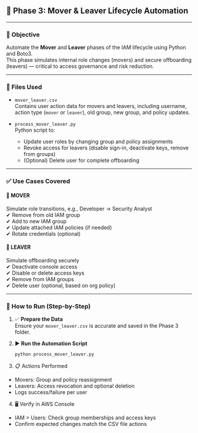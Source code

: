 ## 🔁 Phase 3: Mover & Leaver Lifecycle Automation

---

### 🎯 Objective

Automate the **Mover** and **Leaver** phases of the IAM lifecycle using Python and Boto3.  
This phase simulates internal role changes (movers) and secure offboarding (leavers) — critical to access governance and risk reduction.

---

### 📁 Files Used

- `mover_leaver.csv`  
  Contains user action data for movers and leavers, including username, action type (`mover` or `leaver`), old group, new group, and policy updates.

- `process_mover_leaver.py`  
  Python script to:
  - Update user roles by changing group and policy assignments
  - Revoke access for leavers (disable sign-in, deactivate keys, remove from groups)
  - (Optional) Delete user for complete offboarding

---

### ✅ Use Cases Covered

#### 🔁 MOVER  
Simulate role transitions, e.g., Developer → Security Analyst  
✔ Remove from old IAM group  
✔ Add to new IAM group  
✔ Update attached IAM policies (if needed)  
✔ Rotate credentials (optional)

#### 🧹 LEAVER  
Simulate offboarding securely  
✔ Deactivate console access  
✔ Disable or delete access keys  
✔ Remove from IAM groups  
✔ Delete user (optional, based on org policy)

---

### 🚀 How to Run (Step-by-Step)

1. ✅ **Prepare the Data**  
   Ensure your `mover_leaver.csv` is accurate and saved in the Phase 3 folder.

2. ▶️ **Run the Automation Script**

   ```bash
   python process_mover_leaver.py
3. 📋 Actions Performed
  - Movers: Group and policy reassignment
  - Leavers: Access revocation and optional deletion
  - Logs success/failure per user
4. 🖥 Verify in AWS Console
  - IAM > Users: Check group memberships and access keys
  - Confirm expected changes match the CSV file actions
